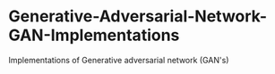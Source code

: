 # Generative-Adversarial-Network-GAN-Implementations
Implementations of Generative adversarial network (GAN's) 
